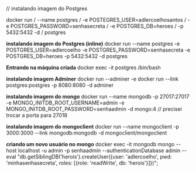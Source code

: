 // instalando imagem do Postgres

docker run /
    --name postgres / 
    -e POSTEGRES_USER=adlercoelhosantos /
    -e POSTGRES_PASSWORD=senhasecreta / 
    -e POSTGRES_DB=heroes /
    -p 5432:5432
    -d /
    postgres

**instalando imagem do Postgres (__inline__)**
docker run --name postgres -e POSTGRES_USER=adlercoelho -e POSTGRES_PASSWORD=senhasecreta  -e POSTGRES_DB=heroes -p 5432:5432 -d postgres

**Entrando na máquina criada**
docker exec -it postgres /bin/bash

**instalando imagem Adminer**
docker run --adminer -e
docker run --link postgres:postgres -p 8080:8080 -d adminer

**instalando imagem do mongo**
docker run --name mongodb -p 27017:27017 -e MONGO_INITDB_ROOT_USERNAME=admin -e MONGO_INITDB_ROOT_PASSWORD=senhaadmin -d mongo:4 // precisei trocar a porta para 27018

**instalando imagem do mongoclient**
docker run --name mongoclient -p 3000:3000 --link mongodb:mongodb -d mongoclient/mongoclient

**criando um novo usuário no mongo**
docker exec -it mongodb mongo --host localhost -u admin -p senhaadmin --authenticationDatabase admin --eval "db.getSiblingDB('herois').createUser({user: 'adlercoelho', pwd: 'minhasenhasecreta', roles: [{role: 'readWrite', db: 'herois'}]})";